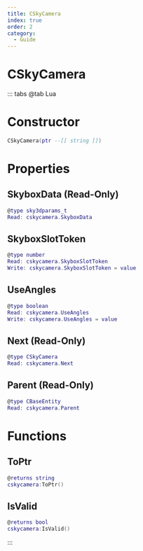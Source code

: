 ```yaml
---
title: CSkyCamera
index: true
order: 2
category:
  - Guide
---
```


# CSkyCamera

::: tabs
@tab Lua
# Constructor
```lua
CSkyCamera(ptr --[[ string ]])
```
# Properties
## SkyboxData (Read-Only)
```lua
@type sky3dparams_t
Read: cskycamera.SkyboxData
```
## SkyboxSlotToken 
```lua
@type number
Read: cskycamera.SkyboxSlotToken
Write: cskycamera.SkyboxSlotToken = value
```
## UseAngles 
```lua
@type boolean
Read: cskycamera.UseAngles
Write: cskycamera.UseAngles = value
```
## Next (Read-Only)
```lua
@type CSkyCamera
Read: cskycamera.Next
```
## Parent (Read-Only)
```lua
@type CBaseEntity
Read: cskycamera.Parent
```
# Functions
## ToPtr
```lua
@returns string
cskycamera:ToPtr()
```
## IsValid
```lua
@returns bool
cskycamera:IsValid()
```

:::